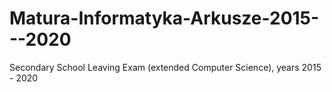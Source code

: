 # Matura-Informatyka-Arkusze-2015---2020
Secondary School Leaving Exam (extended Computer Science), years 2015 - 2020
